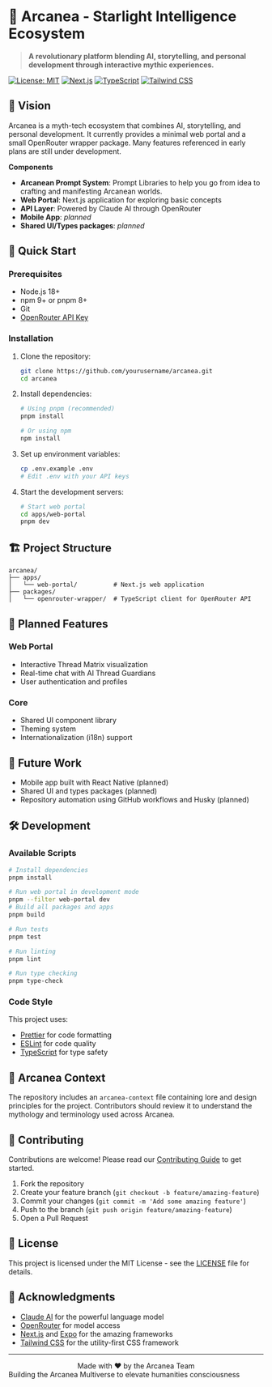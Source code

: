 # 🌟 Arcanea - Starlight Intelligence Ecosystem

> **A revolutionary platform blending AI, storytelling, and personal development through interactive mythic experiences.**

[![License: MIT](https://img.shields.io/badge/License-MIT-yellow.svg)](https://opensource.org/licenses/MIT)
[![Next.js](https://img.shields.io/badge/Next.js-000000?style=flat&logo=nextdotjs&logoColor=white)](https://nextjs.org/)
[![TypeScript](https://img.shields.io/badge/TypeScript-007ACC?style=flat&logo=typescript&logoColor=white)](https://www.typescriptlang.org/)
[![Tailwind CSS](https://img.shields.io/badge/Tailwind_CSS-38B2AC?style=flat&logo=tailwind-css&logoColor=white)](https://tailwindcss.com/)

## 🌟 Vision

Arcanea is a myth-tech ecosystem that combines AI, storytelling, and personal development.
It currently provides a minimal web portal and a small OpenRouter wrapper package.
Many features referenced in early plans are still under development.

**Components**
- **Arcanean Prompt System**: Prompt Libraries to help you go from idea to crafting and manifesting Arcanean worlds. 
- **Web Portal**: Next.js application for exploring basic concepts
- **API Layer**: Powered by Claude AI through OpenRouter
- **Mobile App**: _planned_
- **Shared UI/Types packages**: _planned_

## 🚀 Quick Start

### Prerequisites

- Node.js 18+
- npm 9+ or pnpm 8+
- Git
- [OpenRouter API Key](https://openrouter.ai/)

### Installation

1. Clone the repository:
   ```bash
   git clone https://github.com/yourusername/arcanea.git
   cd arcanea
   ```

2. Install dependencies:
   ```bash
   # Using pnpm (recommended)
   pnpm install
   
   # Or using npm
   npm install
   ```

3. Set up environment variables:
   ```bash
   cp .env.example .env
   # Edit .env with your API keys
   ```

4. Start the development servers:
   ```bash
   # Start web portal
   cd apps/web-portal
   pnpm dev
   
   ```

## 🏗 Project Structure

```
arcanea/
├── apps/
│   └── web-portal/          # Next.js web application
├── packages/
│   └── openrouter-wrapper/  # TypeScript client for OpenRouter API
```

## 🧩 Planned Features
### Web Portal
- Interactive Thread Matrix visualization
- Real-time chat with AI Thread Guardians
- User authentication and profiles
### Core
- Shared UI component library
- Theming system
- Internationalization (i18n) support
## 🔮 Future Work

- Mobile app built with React Native (planned)
- Shared UI and types packages (planned)
- Repository automation using GitHub workflows and Husky (planned)

## 🛠 Development
### Available Scripts

```bash
# Install dependencies
pnpm install

# Run web portal in development mode
pnpm --filter web-portal dev
# Build all packages and apps
pnpm build

# Run tests
pnpm test

# Run linting
pnpm lint

# Run type checking
pnpm type-check
```

### Code Style

This project uses:
- [Prettier](https://prettier.io/) for code formatting
- [ESLint](https://eslint.org/) for code quality
- [TypeScript](https://www.typescriptlang.org/) for type safety

## 📂 Arcanea Context

The repository includes an `arcanea-context` file containing lore and design
principles for the project. Contributors should review it to understand the
mythology and terminology used across Arcanea.

## 🤝 Contributing

Contributions are welcome! Please read our [Contributing Guide](CONTRIBUTING.md) to get started.

1. Fork the repository
2. Create your feature branch (`git checkout -b feature/amazing-feature`)
3. Commit your changes (`git commit -m 'Add some amazing feature'`)
4. Push to the branch (`git push origin feature/amazing-feature`)
5. Open a Pull Request

## 📄 License

This project is licensed under the MIT License - see the [LICENSE](LICENSE) file for details.

## 🙏 Acknowledgments

- [Claude AI](https://www.anthropic.com/) for the powerful language model
- [OpenRouter](https://openrouter.ai/) for model access
- [Next.js](https://nextjs.org/) and [Expo](https://expo.dev/) for the amazing frameworks
- [Tailwind CSS](https://tailwindcss.com/) for the utility-first CSS framework

---

<div align="center">
  Made with ❤️ by the Arcanea Team
</div>
Building the Arcanea Multiverse to elevate humanities consciousness 
